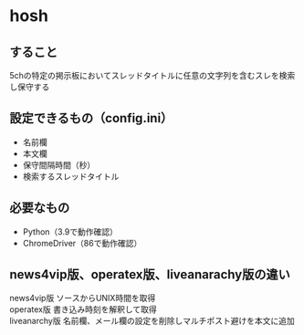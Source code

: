 # hosh
## すること
5chの特定の掲示板においてスレッドタイトルに任意の文字列を含むスレを検索し保守する
## 設定できるもの（config.ini）
* 名前欄
* 本文欄
* 保守間隔時間（秒）
* 検索するスレッドタイトル
## 必要なもの
* Python（3.9で動作確認）
* ChromeDriver（86で動作確認）
## news4vip版、operatex版、liveanarachy版の違い
news4vip版 ソースからUNIX時間を取得  
operatex版 書き込み時刻を解釈して取得  
liveanarchy版 名前欄、メール欄の設定を削除しマルチポスト避けを本文に追加  
